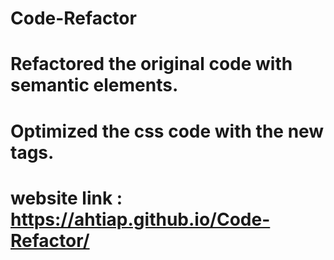 # Code-Refactor

# Refactored the original code with semantic elements.
# Optimized the css code with the new tags.

# website link : https://ahtiap.github.io/Code-Refactor/
